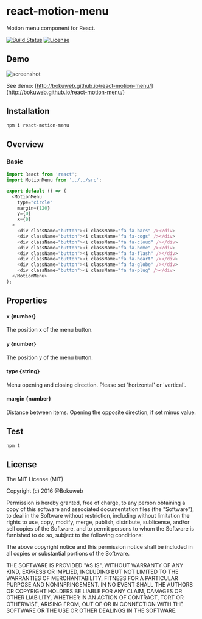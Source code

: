 # react-motion-menu

Motion menu component for React.

[![Build Status](https://travis-ci.org/bokuweb/react-motion-menu.svg?branch=master)](https://travis-ci.org/bokuweb/react-motion-menu)
[![License](http://img.shields.io/npm/l/object.assign.svg)](https://github.com/bokuweb/react-motion-menu#license)

## Demo

![screenshot](https://github.com/bokuweb/react-motion-menu/blob/master/docs/screenshot.gif?raw=true)

See demo: [http://bokuweb.github.io/react-motion-menu/](http://bokuweb.github.io/react-motion-menu/)


## Installation

```sh
npm i react-motion-menu
```

## Overview

### Basic

``` javascript
import React from 'react';
import MotionMenu from '../../src';

export default () => (
  <MotionMenu
    type="circle"
    margin={120}
    y={0}
    x={0}
  >
    <div className="button"><i className="fa fa-bars" /></div>
    <div className="button"><i className="fa fa-cogs" /></div>
    <div className="button"><i className="fa fa-cloud" /></div>
    <div className="button"><i className="fa fa-home" /></div>
    <div className="button"><i className="fa fa-flash" /></div>
    <div className="button"><i className="fa fa-heart" /></div>
    <div className="button"><i className="fa fa-globe" /></div>
    <div className="button"><i className="fa fa-plug" /></div>
  </MotionMenu>
);
```

## Properties


#### x {number}

The position x of the menu button.

#### y {number}

The position y of the menu button.

#### type {string}

Menu opening and closing direction.
Please set 'horizontal' or 'vertical'.

#### margin {number}

Distance between items.
Opening the opposite direction, if set minus value.

## Test

``` sh
npm t
```

## License

The MIT License (MIT)

Copyright (c) 2016 @Bokuweb

Permission is hereby granted, free of charge, to any person obtaining a copy of this software and associated documentation files (the "Software"), to deal in the Software without restriction, including without limitation the rights to use, copy, modify, merge, publish, distribute, sublicense, and/or sell copies of the Software, and to permit persons to whom the Software is furnished to do so, subject to the following conditions:

The above copyright notice and this permission notice shall be included in all copies or substantial portions of the Software.

THE SOFTWARE IS PROVIDED "AS IS", WITHOUT WARRANTY OF ANY KIND, EXPRESS OR IMPLIED, INCLUDING BUT NOT LIMITED TO THE WARRANTIES OF MERCHANTABILITY, FITNESS FOR A PARTICULAR PURPOSE AND NONINFRINGEMENT. IN NO EVENT SHALL THE AUTHORS OR COPYRIGHT HOLDERS BE LIABLE FOR ANY CLAIM, DAMAGES OR OTHER LIABILITY, WHETHER IN AN ACTION OF CONTRACT, TORT OR OTHERWISE, ARISING FROM, OUT OF OR IN CONNECTION WITH THE SOFTWARE OR THE USE OR OTHER DEALINGS IN THE SOFTWARE.

